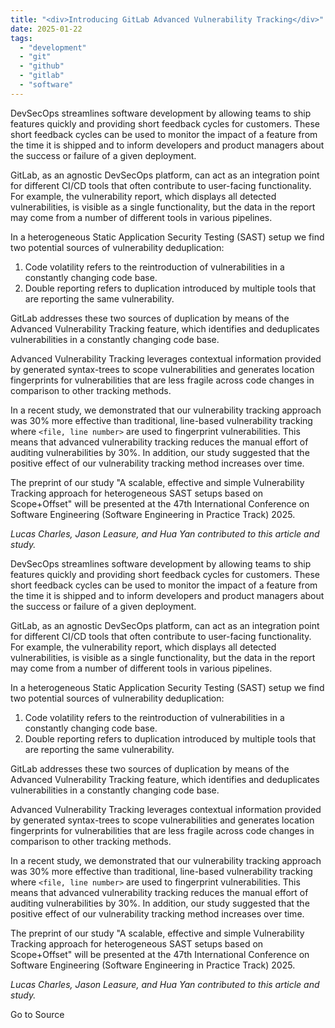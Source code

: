 ```yaml
---
title: "<div>Introducing GitLab Advanced Vulnerability Tracking</div>"
date: 2025-01-22
tags: 
  - "development"
  - "git"
  - "github"
  - "gitlab"
  - "software"
---
```


DevSecOps streamlines software development by allowing teams to ship features quickly and providing short feedback cycles for customers. These short feedback cycles can be used to monitor the impact of a feature from the time it is shipped and to inform developers and product managers about the success or failure of a given deployment.

GitLab, as an agnostic DevSecOps platform, can act as an integration point for different CI/CD tools that often contribute to user-facing functionality. For example, the vulnerability report, which displays all detected vulnerabilities, is visible as a single functionality, but the data in the report may come from a number of different tools in various pipelines.

In a heterogeneous Static Application Security Testing (SAST) setup we find two potential sources of vulnerability deduplication:

1. Code volatility refers to the reintroduction of vulnerabilities in a constantly changing code base.
2. Double reporting refers to duplication introduced by multiple tools that are reporting the same vulnerability.

GitLab addresses these two sources of duplication by means of the Advanced Vulnerability Tracking feature, which identifies and deduplicates vulnerabilities in a constantly changing code base.

Advanced Vulnerability Tracking leverages contextual information provided by generated syntax-trees to scope vulnerabilities and generates location fingerprints for vulnerabilities that are less fragile across code changes in comparison to other tracking methods.

In a recent study, we demonstrated that our vulnerability tracking approach was 30% more effective than traditional, line-based vulnerability tracking where `<file, line number>` are used to fingerprint vulnerabilities. This means that advanced vulnerability tracking reduces the manual effort of auditing vulnerabilities by 30%. In addition, our study suggested that the positive effect of our vulnerability tracking method increases over time.

The preprint of our study "A scalable, effective and simple Vulnerability Tracking approach for heterogeneous SAST setups based on Scope+Offset" will be presented at the 47th International Conference on Software Engineering (Software Engineering in Practice Track) 2025.

_Lucas Charles, Jason Leasure, and Hua Yan contributed to this article and study._

DevSecOps streamlines software development by allowing teams to ship features quickly and providing short feedback cycles for customers. These short feedback cycles can be used to monitor the impact of a feature from the time it is shipped and to inform developers and product managers about the success or failure of a given deployment.

GitLab, as an agnostic DevSecOps platform, can act as an integration point for different CI/CD tools that often contribute to user-facing functionality. For example, the vulnerability report, which displays all detected vulnerabilities, is visible as a single functionality, but the data in the report may come from a number of different tools in various pipelines.

In a heterogeneous Static Application Security Testing (SAST) setup we find two potential sources of vulnerability deduplication:

1. Code volatility refers to the reintroduction of vulnerabilities in a constantly changing code base.
2. Double reporting refers to duplication introduced by multiple tools that are reporting the same vulnerability.

GitLab addresses these two sources of duplication by means of the Advanced Vulnerability Tracking feature, which identifies and deduplicates vulnerabilities in a constantly changing code base.

Advanced Vulnerability Tracking leverages contextual information provided by generated syntax-trees to scope vulnerabilities and generates location fingerprints for vulnerabilities that are less fragile across code changes in comparison to other tracking methods.

In a recent study, we demonstrated that our vulnerability tracking approach was 30% more effective than traditional, line-based vulnerability tracking where `<file, line number>` are used to fingerprint vulnerabilities. This means that advanced vulnerability tracking reduces the manual effort of auditing vulnerabilities by 30%. In addition, our study suggested that the positive effect of our vulnerability tracking method increases over time.

The preprint of our study "A scalable, effective and simple Vulnerability Tracking approach for heterogeneous SAST setups based on Scope+Offset" will be presented at the 47th International Conference on Software Engineering (Software Engineering in Practice Track) 2025.

_Lucas Charles, Jason Leasure, and Hua Yan contributed to this article and study._

Go to Source
